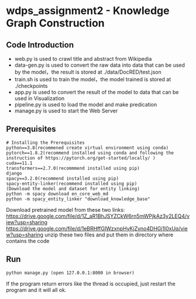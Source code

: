 # wdps_assignment2 - Knowledge Graph Construction

## Code Introduction
- web.py is used to crawl title and abstract from Wikipedia
- data-gen.py is used to convert the raw data into data that can be used by the model，the result is stored at ./data/DocRED/test.json
- train.sh is used to train the model，the model trained is stored at ./checkpoints
- app.py is used to convert the result of the model to data that can be used in Visualization
- pipeline.py is used to load the model and make predication
- manage.py is used to start the Web Server

## Prerequisites

```
# Installing the Prerequisites
python==3.8(recommened create virtual environment using conda)
pytorch==1.8.2(recommend installed using conda and following the instruction of https://pytorch.org/get-started/locally/ )
cuda==11.1
transformers==2.7.0(recommmend installed using pip)
django
spacy==3.2.0(recommend installed using pip)
spacy-entity-linker(recommend installed using pip)
(Download the model and dataset for entity linking)
python -m spacy download en_core_web_md
python -m spacy_entity_linker "download_knowledge_base"
 ```
Download pretrained model from these two links:
https://drive.google.com/file/d/1Z_aR1BhJSYZCkW6rn5mWPjkAz3y2LEQ4/view?usp=sharing
https://drive.google.com/file/d/1eBRHffGIWzxnpHyKjZvno4DHGj1l0xUq/view?usp=sharing
unzip these two files and put them in directory where contains the code

## Run
```
python manage.py (open 127.0.0.1:8000 in browser)
```
If the program return errors like the thread is occupied, just restart the program and it will all ok.
